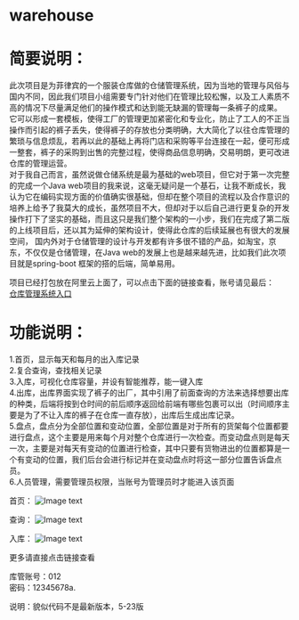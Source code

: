 # warehouse

# 简要说明：  
  此次项目是为菲律宾的一个服装仓库做的仓储管理系统，因为当地的管理与风俗与国内不同，因此我们项目小组需要专门针对他们在管理比较松懈，以及工人素质不高的情况下尽量满足他们的操作模式和达到能无缺漏的管理每一条裤子的成果。  
	 它可以形成一套模板，使得工厂的管理更加紧密化和专业化，防止了工人的不正当操作而引起的裤子丢失，使得裤子的存放也分类明确，大大简化了以往仓库管理的繁琐与信息烦乱，若再以此的基础上再将门店和采购等平台连接在一起，便可形成一整套，裤子的采购到出售的完整过程，使得商品信息明确，交易明朗，更可改进仓库的管理运营。  
  对于我自己而言，虽然说做仓储系统是最为基础的web项目，但它对于第一次完整的完成一个Java web项目的我来说，这毫无疑问是一个基石，让我不断成长，我认为它在编码实现方面的价值确实很基础，但却在整个项目的流程以及合作意识的培养上给予了我莫大的成长，虽然项目不大，但却对于以后自己进行更复杂的开发操作打下了坚实的基础，而且这只是我们整个架构的一小步，我们在完成了第二版的上线项目后，还以其为延伸的架构设计，使得此仓库的后续延展也有很大的发展空间，
	 国内外对于仓储管理的设计与开发都有许多很不错的产品，如淘宝，京东，不仅仅是仓储管理，在Java web的发展上也是越来越先进，比如我们此次项目就是spring-boot 框架的搭的后端，简单易用。  

项目已经打包放在阿里云上面了，可以点击下面的链接查看，账号请见最后：  
[仓库管理系统入口](http://101.37.35.1:9080/index)

# 功能说明：
1.首页，显示每天和每月的出入库记录  
2.复合查询，查找相关记录  
3.入库，可视化仓库容量，并设有智能推荐，能一键入库  
4.出库，出库界面实现了裤子的出厂，其中引用了前面查询的方法来选择想要出库的种类，后端将按到仓时间的前后顺序返回给前端有哪些包裹可以出（时间顺序主要是为了不让入库的裤子在仓库一直存放），出库后生成出库记录。  
5.盘点，盘点分为全部位置和变动位置，全部位置是对于所有的货架每个位置都要进行盘点，这个主要是用来每个月对整个仓库进行一次检查。而变动盘点则是每天一次，主要是对每天有变动的位置进行检查，其中只要有货物进出的位置都算是一个有变动的位置，我们后台会进行标记并在变动盘点时将这一部分位置告诉盘点员。  
6.人员管理，需要管理员权限，当账号为管理员时才能进入该页面  

首页：
![Image text](https://github.com/xjy233/warehouse/blob/master/%E6%88%AA%E5%9B%BE/home.png)

查询：
![Image text](https://github.com/xjy233/warehouse/blob/master/%E6%88%AA%E5%9B%BE/query.png)

入库：
![Image text](https://github.com/xjy233/warehouse/blob/master/%E6%88%AA%E5%9B%BE/query.png)

更多请直接点击链接查看

库管账号：012   
密码：12345678a.  

说明：貌似代码不是最新版本，5-23版
